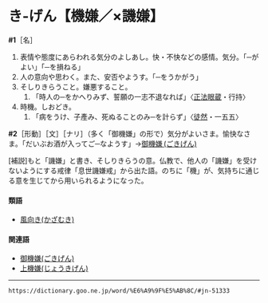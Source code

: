 # き‐げん【機嫌／×譏嫌】

**\#1**［名］
1. 表情や態度にあらわれる気分のよしあし。快・不快などの感情。気分。「─がよい」「─を損ねる」    
2. 人の意向や思わく。また、安否やようす。「─をうかがう」
3. そしりきらうこと。嫌悪すること。    
    1.  「時人の─をかへりみず、誓願の一志不退なれば」〈[正法眼蔵](https://dictionary.goo.ne.jp/word/%E6%AD%A3%E6%B3%95%E7%9C%BC%E8%94%B5/#jn-110113)・行持〉
4. 時機。しおどき。    
    1.  「病をうけ、子產み、死ぬることのみ─を計らず」〈[徒然](https://dictionary.goo.ne.jp/word/%E5%BE%92%E7%84%B6%E8%8D%89/#jn-148773)・一五五〉
        

**\#2**［形動］［文］［ナリ］（多く「御機嫌」の形で）気分がよいさま。愉快なさま。「だいぶお酒が入ってご─なようす」→[御機嫌 (ごきげん)](https://dictionary.goo.ne.jp/word/%E5%BE%A1%E6%A9%9F%E5%AB%8C/#jn-76455) 

\[補説\]もと「譏嫌」と書き、そしりきらうの意。仏教で、他人の「譏嫌」を受けないようにする戒律「息世譏嫌戒」から出た語。のちに「機」が、気持ちに通じる意を生じてから用いられるようになった。

#### 類語

-   [風向き(かざむき)](https://dictionary.goo.ne.jp/word/%E9%A2%A8%E5%90%91%E3%81%8D_%28%E3%81%8B%E3%81%96%E3%82%80%E3%81%8D%29/#jn-40222)

#### 関連語

-   [御機嫌(ごきげん)](https://dictionary.goo.ne.jp/word/%E5%BE%A1%E6%A9%9F%E5%AB%8C/#jn-76455)
-   [上機嫌(じょうきげん)](https://dictionary.goo.ne.jp/word/%E4%B8%8A%E6%A9%9F%E5%AB%8C/#jn-107886)

---
`https://dictionary.goo.ne.jp/word/%E6%A9%9F%E5%AB%8C/#jn-51333`